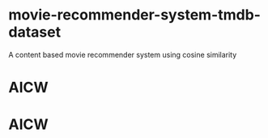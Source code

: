# movie-recommender-system-tmdb-dataset
A content based movie recommender system using cosine similarity
# AICW
# AICW
